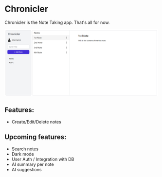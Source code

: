 # Chronicler

Chronicler is the Note Taking app. That's all for now.

![Chronicler UI](./assets/chronicler-ui.png)

## Features:

- Create/Edit/Delete notes

## Upcoming features:

- Search notes
- Dark mode
- User Auth / Integration with DB
- AI summary per note
- AI suggestions
